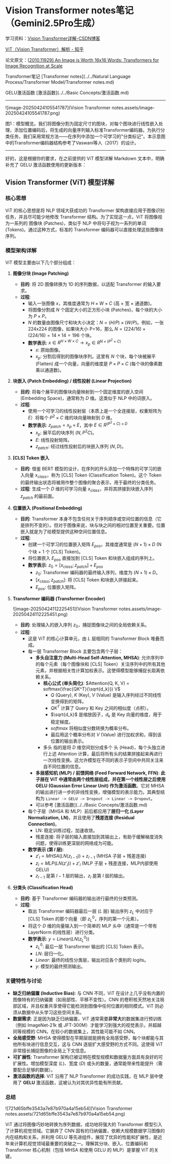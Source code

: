 #  Vision Transformer notes笔记（Gemini2.5Pro生成）

学习资料：[Vision Transformer详解-CSDN博客](https://blog.csdn.net/qq_37541097/article/details/118242600)

[ViT（Vision Transformer）解析 - 知乎](https://zhuanlan.zhihu.com/p/445122996)

论文原文：[[2010.11929\] An Image is Worth 16x16 Words: Transformers for Image Recognition at Scale](https://arxiv.org/abs/2010.11929)

Transformer笔记  [Transformer notes](../../Natural Language Process/Transformer Model/Transformer notes.md)

GELU激活函数 [激活函数](../../Basic Concepts/激活函数.md)

------

![image-20250424105541787](Vision Transformer notes.assets/image-20250424105541787.png)

图1：模型概览。我们将图像分割为固定尺寸的图块，对每个图块进行线性嵌入处理，添加位置编码后，将生成的向量序列输入标准Transformer编码器。为执行分类任务，我们采用常规方法——在序列中添加一个可学习的"分类标记"。本示意图中的Transformer编码器结构参考了Vaswani等人（2017）的设计。

------

好的，这是根据你的要求，在之前提供的 ViT 模型详解 Markdown 文本中，明确补充了 GELU 激活函数使用的更新版本：

## Vision Transformer (ViT) 模型详解

### 核心思想

ViT 的核心思想是将 NLP 领域大获成功的 Transformer 架构直接应用于图像识别任务，并且尽可能少地修改 Transformer 结构。为了实现这一点，ViT 将图像视为一系列的 图像块 (Patches)，类似于 NLP 中将句子视为一系列的单词 (Tokens)。通过这种方式，标准的 Transformer 编码器可以直接处理这些图像块序列。

### 模型架构详解

ViT 模型主要由以下几个部分组成：

1.  **图像分块 (Image Patching)**
    *   **目的**: 将 2D 图像转换为 1D 的序列数据，以适配 Transformer 的输入要求。
    *   **过程**:
        *   输入一张图像 $x$，其维度通常为 $H \times W \times C$ (高 × 宽 × 通道数)。
        *   将图像分割成 $N$ 个固定大小的正方形小块 (Patches)，每个块的大小为 $P \times P$。
        *   $N$ 的数量由图像尺寸和块大小决定：$N = (H / P) \times (W / P)$。例如，一张 224x224 的图像，如果块大小 P=16，那么 $N = (224/16) \times (224/16) = 14 \times 14 = 196$ 个块。
        *   **数学表示**: $x \in R^{H \times W \times C} \rightarrow x_p \in R^{N \times (P^2 \times C)}$
            *   $x$: 原始图像。
            *   $x_p$: 分割后得到的图像块序列。这里有 $N$ 个块，每个块被展平 (Flatten) 成一个向量，向量的维度是 $P \times P \times C$ (每个块的像素数乘以通道数)。

2.  **块嵌入 (Patch Embedding) / 线性投射 (Linear Projection)**
    *   **目的**: 将每个展平的图像块向量映射到一个固定维度的嵌入空间 (Embedding Space)，通常称为 $D$ 维。这类似于 NLP 中的词嵌入。
    *   **过程**:
        *   使用一个可学习的线性投射层（本质上是一个全连接层，权重矩阵为 $E$）将每个 $P^2 \times C$ 维的块向量映射到 $D$ 维。
        *   **数学表示**: $z_{patch} = x_p \times E$，其中 $E \in R^{(P^2 \times C) \times D}$
            *   $x_p$: 展平后的块序列 $(N, P^2C)$。
            *   $E$: 线性投射矩阵。
            *   $z_{patch}$: 经过线性投射后的块嵌入序列 $(N, D)$。

3.  **[CLS] Token 嵌入**
    *   **目的**: 借鉴 BERT 模型的设计，在序列的开头添加一个特殊的可学习的嵌入向量 $x_{class}$，称为 [CLS] Token (Classification Token)。这个 Token 的最终输出状态将被用作整个图像的聚合表示，用于最终的分类任务。
    *   **过程**: 生成一个 $D$ 维的可学习向量 $x_{class}$，并将其拼接到块嵌入序列 $z_{patch}$ 的最前面。

4.  **位置嵌入 (Positional Embedding)**
    *   **目的**: Transformer 本身不包含任何关于序列顺序或空间位置的信息（它是排列不变的）。但对于图像来说，块与块之间的相对位置至关重要。位置嵌入就是为了给模型提供这种空间位置信息。
    *   **过程**:
        *   创建一个可学习的位置嵌入矩阵 $E_{pos}$，其维度通常是 $(N+1) \times D$ (N 个块 + 1 个 [CLS] Token)。
        *   将位置嵌入 $E_{pos}$ 直接加到 [CLS] Token 和块嵌入组成的序列上。
        *   **数学表示**: $z_0 = [x_{class}; z_{patch}] + E_{pos}$
            *   $z_0$: Transformer 编码器的最终输入序列，维度为 $(N+1) \times D$。
            *   $[x_{class}; z_{patch}]$: 将 [CLS] Token 和块嵌入拼接起来。
            *   $E_{pos}$: 位置嵌入矩阵。

5. **Transformer 编码器 (Transformer Encoder)**

   ![image-20250424112225451](Vision Transformer notes.assets/image-20250424112225451.png)

   *   **目的**: 处理输入的嵌入序列 $z_0$，捕捉图像块之间的全局依赖关系。
   *   **过程**:
       *   这是 ViT 的核心计算单元，由 $L$ 层相同的 Transformer Block 堆叠而成。
       *   每一层 Transformer Block 主要包含两个子层：
           *   **多头自注意力 (Multi-Head Self-Attention, MHSA)**: 允许序列中的每个元素（每个图像块和 [CLS] Token）关注序列中的所有其他元素，并根据相关性计算加权表示。这使得模型能够捕捉长距离依赖关系。
               *   **核心公式 (单头简化)**: $Attention(Q, K, V) = softmax(\frac{QK^T}{\sqrt{d_k}}) V$
                   *   $Q$ (Query), $K$ (Key), $V$ (Value) 是输入序列经过不同线性变换得到的矩阵。
                   *   $QK^T$ 计算了 Query 和 Key 之间的相似度（点积）。
                   *   $\sqrt{d_k}$ 是缩放因子，$d_k$ 是 Key 向量的维度，用于稳定梯度。
                   *   $softmax$ 将相似度分数转换为概率分布。
                   *   最后用这个概率分布对 $V$ (Value) 进行加权求和，得到该位置的输出表示。
               *   多头 指的是将 $D$ 维空间划分成多个 头 (Head)，每个头独立进行上述 Attention 计算，最后将所有头的结果拼接起来再进行一次线性变换。这允许模型在不同的表示子空间中共同关注来自不同位置的信息。
           *   **多层感知机 (MLP) / 前馈网络 (Feed Forward Network, FFN)**: **此子层在 ViT 中通常由两个线性层组成，并在第一个线性层之后使用 GELU (Gaussian Error Linear Unit) 作为激活函数**。它对 MHSA 的输出进行进一步的非线性变换，增强模型的表示能力。其典型结构为 `Linear -> GELU -> Dropout -> Linear -> Dropout`。
           *   可以参考 [激活函数](../../Basic Concepts/激活函数.md)
       *   每个子层（MHSA 和 MLP）前后都应用了**层归一化 (Layer Normalization, LN)**，并且使用了**残差连接 (Residual Connection)**。
           *   LN: 稳定训练过程，加速收敛。
           *   残差连接: 将子层的输入直接加到其输出上，有助于缓解梯度消失问题，使得训练更深层的网络成为可能。
       *   **数学表示 (第 $l$ 层)**:
           *   $z'_l = MHSA(LN(z_{l-1})) + z_{l-1}$ (MHSA 子层 + 残差连接)
           *   $z_l = MLP(LN(z'_l)) + z'_l$ (MLP 子层 + 残差连接，MLP内部使用GELU)
           *   $z_{l-1}$ 是第 $l-1$ 层的输出，$z_l$ 是第 $l$ 层的输出。

6.  **分类头 (Classification Head)**
    *   **目的**: 基于 Transformer 编码器的输出进行最终的分类预测。
    *   **过程**:
        *   取出 Transformer 编码器最后一层 ($L$ 层) 输出序列 $z_L$ 中对应于 [CLS] Token 的那个向量（即 $z_L^0$，序列的第一个元素）。
        *   将这个 $D$ 维的向量输入到一个简单的 MLP 头中（通常是一个带有 LayerNorm 的线性层）进行分类。
        *   **数学表示**: $y = Linear(LN(z_L^0))$
            *   $z_L^0$: 最后一层 Transformer 输出的 [CLS] Token 表示。
            *   $LN$: 层归一化。
            *   $Linear$: 最终的线性分类层，输出对应各个类别的 logits。
            *   $y$: 模型的最终预测输出。

### 关键特性与讨论

*   **缺乏归纳偏置 (Inductive Bias)**: 与 CNN 不同，ViT 在设计上几乎没有内置的图像特有的归纳偏置（如局部性、平移不变性）。CNN 的卷积核天然地关注局部区域，并且权重共享使得它能检测到图像中任何位置的相同模式。ViT 则必须从数据中从头学习这些空间关系。
*   **数据需求**: 正是因为缺乏归纳偏置，ViT 通常需要**非常大**的数据集进行预训练（例如 ImageNet-21k 或 JFT-300M）才能学习到强大的视觉表示，并超越同等规模的 CNN。在较小的数据集上，其性能可能不如 CNN。
*   **全局感受野**: MHSA 使得模型在早期层就能拥有全局感受野，每个块都能与其他所有块进行信息交互，这与 CNN 逐层扩大感受野的方式不同。这使得 ViT 非常擅长捕捉图像的全局上下文信息。
*   **可扩展性**: Transformer 架构已被证明在模型规模和数据量方面具有良好的可扩展性。增加模型深度 ($L$)、宽度 ($D$) 或头的数量，通常能带来性能提升（需要配合足够的数据）。
*   **激活函数的选择**: ViT 沿用了 NLP Transformer 的成功实践，在 MLP 层中使用了 **GELU** 激活函数，这被认为对其优异性能有所贡献。

### 总结

![721d65bffe3543a7e87b970a4a15eb54](Vision Transformer notes.assets/721d65bffe3543a7e87b970a4a15eb54.png)

ViT 通过将图像巧妙地转换为序列数据，成功地将强大的 Transformer 模型引入了计算机视觉领域。它摒弃了 CNN 固有的归纳偏置，依赖大规模数据学习图像的内在结构和关系，并利用 GELU 等先进组件，展现了优异的性能和扩展性，是近年来计算机视觉领域最重要的突破之一。理解其分块、嵌入、位置编码和 Transformer 核心机制（包括 MHSA 和使用 GELU 的 MLP）是掌握 ViT 的关键。
